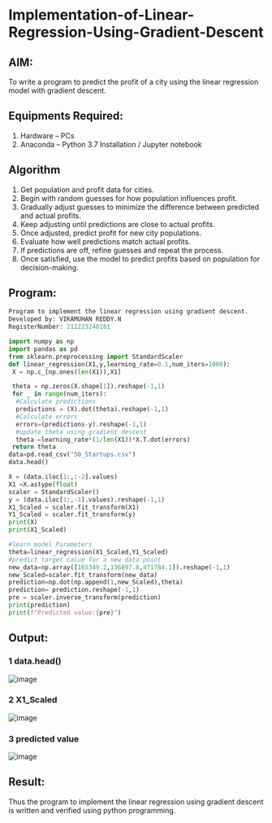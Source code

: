 # Implementation-of-Linear-Regression-Using-Gradient-Descent

## AIM:
To write a program to predict the profit of a city using the linear regression model with gradient descent.

## Equipments Required:
1. Hardware – PCs
2. Anaconda – Python 3.7 Installation / Jupyter notebook

## Algorithm

1. Get population and profit data for cities.
2. Begin with random guesses for how population influences profit.
3. Gradually adjust guesses to minimize the difference between predicted and actual profits.
4. Keep adjusting until predictions are close to actual profits.
5. Once adjusted, predict profit for new city populations.
6. Evaluate how well predictions match actual profits.
7. If predictions are off, refine guesses and repeat the process.
8. Once satisfied, use the model to predict profits based on population for decision-making.

## Program:
```py
Program to implement the linear regression using gradient descent.
Developed by: VIKAMUHAN REDDY.N
RegisterNumber: 212223240181

import numpy as np
import pandas as pd
from sklearn.preprocessing import StandardScaler
def linear_regression(X1,y,learning_rate=0.1,num_iters=1000):
 X = np.c_[np.ones(len(X1)),X1]

 theta = np.zeros(X.shape[1]).reshape(-1,1)
 for _ in range(num_iters):
  #Calculate predictions
  predictions = (X).dot(theta).reshape(-1,1)
  #Calculate errors
  errors=(predictions-y).reshape(-1,1)
  #update theta using gradient descent
  theta-=learning_rate*(1/len(X1))*X.T.dot(errors)
 return theta
data=pd.read_csv("50_Startups.csv")
data.head()

X = (data.iloc[1:,:-2].values)
X1 =X.astype(float)
scaler = StandardScaler()
y = (data.iloc[1:,-1].values).reshape(-1,1)
X1_Scaled = scaler.fit_transform(X1)
Y1_Scaled = scaler.fit_transform(y)
print(X)
print(X1_Scaled)

#learn model Parameters
theta=linear_regression(X1_Scaled,Y1_Scaled)
#predict target calue for a new data point
new_data=np.array([165349.2,136897.8,471784.1]).reshape(-1,1)
new_Scaled=scaler.fit_transform(new_data)
prediction=np.dot(np.append(1,new_Scaled),theta)
prediction= prediction.reshape(-1,1)
pre = scaler.inverse_transform(prediction)
print(prediction)
print(f"Predicted value:{pre}")


```

## Output:
### 1 data.head()
![image](https://github.com/vikamuhan-reddy/Implementation-of-Linear-Regression-Using-Gradient-Descent/assets/144928933/e158d1bc-1bd7-4597-bff6-535df40b0b22)
### 2 X1_Scaled
![image](https://github.com/vikamuhan-reddy/Implementation-of-Linear-Regression-Using-Gradient-Descent/assets/144928933/efd41810-9ab1-4309-8901-4a337c63de6d)
### 3 predicted value
![image](https://github.com/vikamuhan-reddy/Implementation-of-Linear-Regression-Using-Gradient-Descent/assets/144928933/ae4f0326-2971-4734-991d-48232ee3c439)






## Result:
Thus the program to implement the linear regression using gradient descent is written and verified using python programming.
